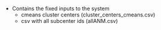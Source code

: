 - Contains the fixed inputs to the system
    - cmeans cluster centers (cluster_centers_cmeans.csv)
    - csv with all subcenter ids (allANM.csv)